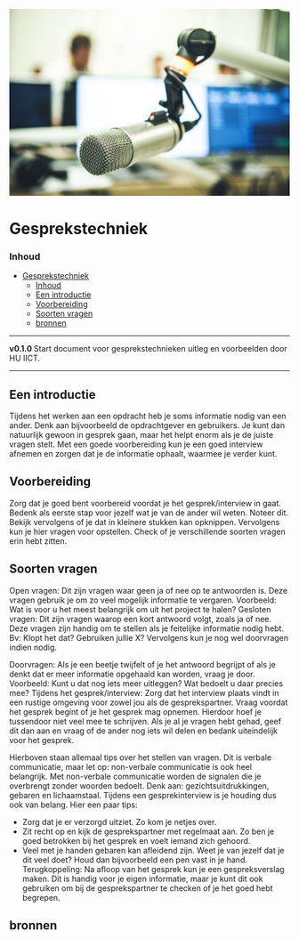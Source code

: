 ![logo](../Gesprekstechniek/img/gesprek.jpg) [](logo-id)

# Gesprekstechniek[](title-id)

### Inhoud[](toc-id)

- [Gesprekstechniek](#gesprekstechniek)
    - [Inhoud](#inhoud)
  - [Een introductie](#een-introductie)
  - [Voorbereiding](#voorbereiding)
  - [Soorten vragen](#soorten-vragen)
  - [bronnen](#bronnen)

---

**v0.1.0 [](version-id)** Start document voor gesprekstechnieken uitleg en voorbeelden door HU IICT[](author-id).

---

## Een introductie

Tijdens het werken aan een opdracht heb je soms informatie nodig van een ander. Denk aan bijvoorbeeld de opdrachtgever en gebruikers. Je kunt dan natuurlijk gewoon in gesprek gaan, maar het helpt enorm als je de juiste vragen stelt. Met een goede voorbereiding kun je een goed interview afnemen en zorgen dat je de informatie ophaalt, waarmee je verder kunt.

## Voorbereiding
Zorg dat je goed bent voorbereid voordat je het gesprek/interview in gaat. Bedenk als eerste stap voor jezelf wat je van de ander wil weten. Noteer dit. Bekijk vervolgens of je dat in kleinere stukken kan opknippen. Vervolgens kun je hier vragen voor opstellen. Check of je verschillende soorten vragen erin hebt zitten.

## Soorten vragen
Open vragen: Dit zijn vragen waar geen ja of nee op te antwoorden is. Deze vragen gebruik je om zo veel mogelijk informatie te vergaren. 
Voorbeeld: Wat is voor u het meest belangrijk om uit het project te halen? 
Gesloten vragen: Dit zijn vragen waarop een kort antwoord volgt, zoals ja of nee. Deze vragen zijn handig om te stellen als je feitelijke informatie nodig hebt. Bv: Klopt het dat? Gebruiken jullie X? Vervolgens kun je nog wel doorvragen indien nodig.

Doorvragen: Als je een beetje twijfelt of je het antwoord begrijpt of als je denkt dat er meer informatie opgehaald kan worden, vraag je door. 
Voorbeeld: Kunt u dat nog iets meer uitleggen? Wat bedoelt u daar precies mee?
Tijdens het gesprek/interview:
Zorg dat het interview plaats vindt in een rustige omgeving voor zowel jou als de gesprekspartner. Vraag voordat het gesprek begint of je het gesprek mag opnemen. Hierdoor hoef je tussendoor niet veel mee te schrijven. Als je al je vragen hebt gehad, geef dit dan aan en vraag of de ander nog iets wil delen en bedank uiteindelijk voor het gesprek.

Hierboven staan allemaal tips over het stellen van vragen. Dit is verbale communicatie, maar let op: non-verbale communicatie is ook heel belangrijk. Met non-verbale communicatie worden de signalen die je overbrengt zonder woorden bedoelt. Denk aan: gezichtsuitdrukkingen, gebaren en lichaamstaal. 
Tijdens een gesprekinterview is je houding dus ook van belang. Hier een paar tips:
-	Zorg dat je er verzorgd uitziet. Zo kom je netjes over.
-	Zit recht op en kijk de gesprekspartner met regelmaat aan. Zo ben je goed betrokken bij het gesprek en voelt iemand zich gehoord.
-	Veel met je handen gebaren kan afleidend zijn. Weet je van jezelf dat je dit veel doet? Houd dan bijvoorbeeld een pen vast in je hand. 
Terugkoppeling:
Na afloop van het gesprek kun je een gespreksverslag maken. Dit is handig voor je eigen informatie, maar je kunt dit ook gebruiken om bij de gesprekspartner te checken of je het goed hebt begrepen.




## bronnen

 

